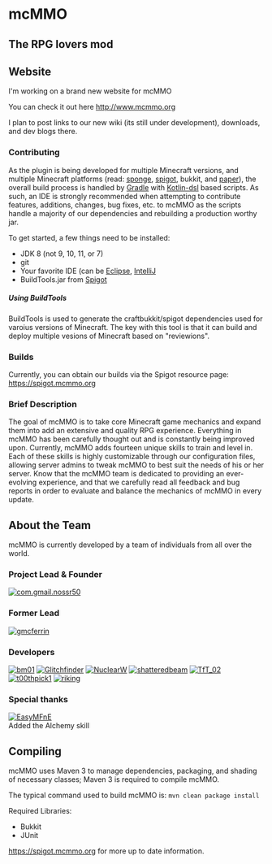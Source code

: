 # mcMMO
## The RPG lovers mod

## Website
I'm working on a brand new website for mcMMO

You can check it out here http://www.mcmmo.org

I plan to post links to our new wiki (its still under development), downloads, and dev blogs there.

### Contributing
As the plugin is being developed for multiple Minecraft versions, and multiple Minecraft platforms (read: [sponge](https://spongepowered.org/), [spigot](https://spigotmc.org/), bukkit, and [paper](https://papermc.io)), the
overall build process is handled by [Gradle](https://gradle.org/) with [Kotlin-dsl](https://github.com/gradle/kotlin-dsl) based scripts.
As such, an IDE is strongly recommended when attempting to contribute features, additions, changes, bug fixes, etc. to mcMMO as the scripts handle a
majority of our dependencies and rebuilding a production worthy jar.

To get started, a few things need to be installed:
- JDK 8 (not 9, 10, 11, or 7)
- git
- Your favorite IDE (can be [Eclipse](https://eclipse.org/), [IntelliJ](https://jetbrains.org/)
- BuildTools.jar from [Spigot](https://www.spigotmc.org/wiki/buildtools/)

##### Using BuildTools
BuildTools is used to generate the craftbukkit/spigot dependencies used for varoius versions of Minecraft.
The key with this tool is that it can build and deploy multiple vesions of Minecraft based on "reviewions".


### Builds
Currently, you can obtain our builds via the Spigot resource page: https://spigot.mcmmo.org

### Brief Description
The goal of mcMMO is to take core Minecraft game mechanics and expand them into add an extensive and quality RPG experience. Everything in mcMMO has been carefully thought out and is constantly being improved upon. Currently, mcMMO adds fourteen unique skills to train and level in. Each of these skills is highly customizable through our configuration files, allowing server admins to tweak mcMMO to best suit the needs of his or her server. Know that the mcMMO team is dedicated to providing an ever-evolving experience, and that we carefully read all feedback and bug reports in order to evaluate and balance the mechanics of mcMMO in every update.

## About the Team
mcMMO is currently developed by a team of individuals from all over the world.

### Project Lead & Founder
[![com.gmail.nossr50](http://www.gravatar.com/avatar/f2ee41eedfd645fb4a3a2c8f6cb1b18c.png)](https://github.com/com.gmail.nossr50)

### Former Lead
[![gmcferrin](http://www.gravatar.com/avatar/b64c52daf25d206b27650788b5813b7b.png)](https://github.com/gmcferrin)

### Developers
[![bm01](http://www.gravatar.com/avatar/ec8146f5358177f12e9a252271bbc391.png)](https://github.com/bm01)
[![Glitchfinder](http://www.gravatar.com/avatar/5aa4cce22f72ae9c002ecec30f061d00.png)](https://github.com/Glitchfinder)
[![NuclearW](http://www.gravatar.com/avatar/90926bdcf1c8a75918df5ea5fa801ce6.png)](https://github.com/NuclearW)
[![shatteredbeam](http://www.gravatar.com/avatar/cad3b5d7d39cf5387afb87f494389610.png)](https://github.com/shatteredbeam)
[![TfT_02](http://www.gravatar.com/avatar/b8914f9970e1f6ffd5281ce4770e20a7.png)](https://github.com/TfT-02)
[![t00thpick1](http://www.gravatar.com/avatar/ee23c7794a0c40120c3474287c7bce06.png)](https://github.com/t00thpick1)
[![riking](https://1.gravatar.com/avatar/aca9f37e569ac3a63929920035a91ba4.png)](https://github.com/riking)

### Special thanks
[![EasyMFnE](https://www.gravatar.com/avatar/99c9a1fa3bbf957791ceac7b45daadb0.png)](https://github.com/EasyMFnE)  
Added the Alchemy skill

## Compiling

mcMMO uses Maven 3 to manage dependencies, packaging, and shading of necessary classes; Maven 3 is required to compile mcMMO.

The typical command used to build mcMMO is: `mvn clean package install`

Required Libraries:
* Bukkit
* JUnit

https://spigot.mcmmo.org for more up to date information.
